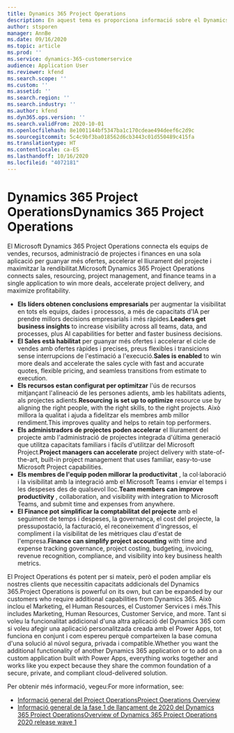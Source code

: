 ```yaml
---
title: Dynamics 365 Project Operations
description: En aquest tema es proporciona informació sobre el Dynamics 365 Project Operations.
author: stsporen
manager: AnnBe
ms.date: 09/16/2020
ms.topic: article
ms.prod: ''
ms.service: dynamics-365-customerservice
audience: Application User
ms.reviewer: kfend
ms.search.scope: ''
ms.custom: ''
ms.assetid: ''
ms.search.region: ''
ms.search.industry: ''
ms.author: kfend
ms.dyn365.ops.version: ''
ms.search.validFrom: 2020-10-01
ms.openlocfilehash: 8e1001144bf5347ba1c170cdeae494deef6c2d9c
ms.sourcegitcommit: 5c4c9bf3ba018562d6cb3443c01d550489c415fa
ms.translationtype: HT
ms.contentlocale: ca-ES
ms.lasthandoff: 10/16/2020
ms.locfileid: "4072181"
---
```

# <a name="dynamics-365-project-operations"></a><span data-ttu-id="bf5b0-103">Dynamics 365 Project Operations</span><span class="sxs-lookup"><span data-stu-id="bf5b0-103">Dynamics 365 Project Operations</span></span>

<span data-ttu-id="bf5b0-104">El Microsoft Dynamics 365 Project Operations connecta els equips de vendes, recursos, administració de projectes i finances en una sola aplicació per guanyar més ofertes, accelerar el lliurament del projecte i maximitzar la rendibilitat.</span><span class="sxs-lookup"><span data-stu-id="bf5b0-104">Microsoft Dynamics 365 Project Operations connects sales, resourcing, project management, and finance teams in a single application to win more deals, accelerate project delivery, and maximize profitability.</span></span>

-   <span data-ttu-id="bf5b0-105">**Els líders obtenen conclusions empresarials** per augmentar la visibilitat en tots els equips, dades i processos, a més de capacitats d'IA per prendre millors decisions empresarials i més ràpides.</span><span class="sxs-lookup"><span data-stu-id="bf5b0-105">**Leaders get business insights** to increase visibility across all teams, data, and processes, plus AI capabilities for better and faster business decisions.</span></span>
-   <span data-ttu-id="bf5b0-106">**El Sales està habilitat** per guanyar més ofertes i accelerar el cicle de vendes amb ofertes ràpides i precises, preus flexibles i transicions sense interrupcions de l'estimació a l'execució.</span><span class="sxs-lookup"><span data-stu-id="bf5b0-106">**Sales is enabled** to win more deals and accelerate the sales cycle with fast and accurate quotes, flexible pricing, and seamless transitions from estimate to execution.</span></span>
-   <span data-ttu-id="bf5b0-107">**Els recursos estan configurat per optimitzar** l'ús de recursos mitjançant l'alineació de les persones adients, amb les habilitats adients, als projectes adients.</span><span class="sxs-lookup"><span data-stu-id="bf5b0-107">**Resourcing is set up to optimize** resource use by aligning the right people, with the right skills, to the right projects.</span></span> <span data-ttu-id="bf5b0-108">Això millora la qualitat i ajuda a fidelitzar els membres amb millor rendiment.</span><span class="sxs-lookup"><span data-stu-id="bf5b0-108">This improves quality and helps to retain top performers.</span></span>
-   <span data-ttu-id="bf5b0-109">**Els administradors de projectes poden accelerar** el lliurament del projecte amb l'administració de projectes integrada d'última generació que utilitza capacitats familiars i fàcils d'utilitzar del Microsoft Project.</span><span class="sxs-lookup"><span data-stu-id="bf5b0-109">**Project managers can accelerate** project delivery with state-of-the-art, built-in project management that uses familiar, easy-to-use Microsoft Project capabilities.</span></span>
-   <span data-ttu-id="bf5b0-110">**Els membres de l'equip poden millorar la productivitat** , la col·laboració i la visibilitat amb la integració amb el Microsoft Teams i enviar el temps i les despeses des de qualsevol lloc.</span><span class="sxs-lookup"><span data-stu-id="bf5b0-110">**Team members can improve productivity** , collaboration, and visibility with integration to Microsoft Teams, and submit time and expenses from anywhere.</span></span>
-   <span data-ttu-id="bf5b0-111">**El Finance pot simplificar la comptabilitat del projecte** amb el seguiment de temps i despeses, la governança, el cost del projecte, la pressupostació, la facturació, el reconeixement d'ingressos, el compliment i la visibilitat de les mètriques clau d'estat de l'empresa.</span><span class="sxs-lookup"><span data-stu-id="bf5b0-111">**Finance can simplify project accounting** with time and expense tracking governance, project costing, budgeting, invoicing, revenue recognition, compliance, and visibility into key business health metrics.</span></span>

<span data-ttu-id="bf5b0-112">El Project Operations és potent per si mateix, però el poden ampliar els nostres clients que necessitin capacitats addicionals del Dynamics 365.</span><span class="sxs-lookup"><span data-stu-id="bf5b0-112">Project Operations is powerful on its own, but can be expanded by our customers who require additional capabilities from Dynamics 365.</span></span> <span data-ttu-id="bf5b0-113">Això inclou el Marketing, el Human Resources, el Customer Services i més.</span><span class="sxs-lookup"><span data-stu-id="bf5b0-113">This includes Marketing, Human Resources, Customer Service, and more.</span></span> <span data-ttu-id="bf5b0-114">Tant si voleu la funcionalitat addicional d'una altra aplicació del Dynamics 365 com si voleu afegir una aplicació personalitzada creada amb el Power Apps, tot funciona en conjunt i com espereu perquè comparteixen la base comuna d'una solució al núvol segura, privada i compatible.</span><span class="sxs-lookup"><span data-stu-id="bf5b0-114">Whether you want the additional functionality of another Dynamics 365 application or to add on a custom application built with Power Apps, everything works together and works like you expect because they share the common foundation of a secure, private, and compliant cloud-delivered solution.</span></span>

<span data-ttu-id="bf5b0-115">Per obtenir més informació, vegeu:</span><span class="sxs-lookup"><span data-stu-id="bf5b0-115">For more information, see:</span></span>

- [<span data-ttu-id="bf5b0-116">Informació general del Project Operations</span><span class="sxs-lookup"><span data-stu-id="bf5b0-116">Project Operations Overview</span></span>](https://dynamics.microsoft.com/en-us/project-operations/overview/)
- [<span data-ttu-id="bf5b0-117">Informació general de la fase 1 de llançament de 2020 del Dynamics 365 Project Operations</span><span class="sxs-lookup"><span data-stu-id="bf5b0-117">Overview of Dynamics 365 Project Operations 2020 release wave 1</span></span>](https://docs.microsoft.com/dynamics365-release-plan/2020wave1/dynamics365-project-operations/)

